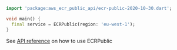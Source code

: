 ```dart
import 'package:aws_ecr_public_api/ecr-public-2020-10-30.dart';

void main() {
  final service = ECRPublic(region: 'eu-west-1');
}
```

See [API reference](https://pub.dev/documentation/aws_ecr_public_api/latest/ecr-public-2020-10-30/ECRPublic-class.html) on how to use ECRPublic
